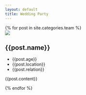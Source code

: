 ```yaml
---
layout: default
title: Wedding Party
---
```

<div class='clearfix team'>
{% for post in site.categories.team %}
  <div class='col12 pad1'>
    <img src="{{post.img}}" class='pad1'>
    <div class='pad2 prose border'>
    	<h2>{{post.name}}</h2>
    	<ul>
    		<li>{{post.age}}</li>
    		<li>{{post.location}}</li>
    		<li>{{post.relation}}</li>
    	</ul>
    	<p>{{post.content}}</p>
    </div>
  </div>
{% endfor %}
</div>